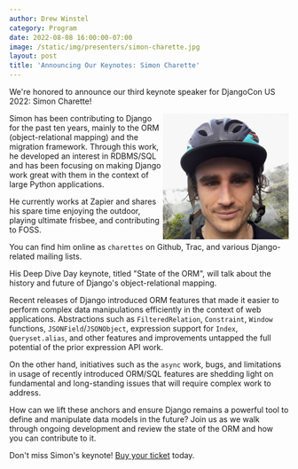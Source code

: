 ```yaml
---
author: Drew Winstel
category: Program
date: 2022-08-08 16:00:00-07:00
image: /static/img/presenters/simon-charette.jpg
layout: post
title: 'Announcing Our Keynotes: Simon Charette'
---
```


We're honored to announce our third keynote speaker for DjangoCon US 2022: Simon Charette!

<img src="/static/img/presenters/simon-charette.jpg" alt="Photo of Simon Charette" style="width:45%; display:block; float:right;" />

Simon has been contributing to Django for the past ten years, mainly to the ORM (object-relational mapping) and the migration framework. Through this work, he developed an interest in RDBMS/SQL and has been focusing on making Django work great with them in the context of large Python applications.

He currently works at Zapier and shares his spare time enjoying the outdoor, playing ultimate frisbee, and contributing to FOSS.

You can find him online as `charettes` on Github, Trac, and various Django-related mailing lists.

His Deep Dive Day keynote, titled "State of the ORM", will talk about the history and future of Django's object-relational mapping.

Recent releases of Django introduced ORM features that made it easier to perform complex data manipulations efficiently in the context of web applications. Abstractions such as `FilteredRelation`, `Constraint`, `Window` functions, `JSONField`/`JSONObject`, expression support for `Index`, `Queryset.alias`, and other features and improvements untapped the full potential of the prior expression API work.

On the other hand, initiatives such as the `async` work, bugs, and limitations in usage of recently introduced ORM/SQL features are shedding light on fundamental and long-standing issues that will require complex work to address.

How can we lift these anchors and ensure Django remains a powerful tool to define and manipulate data models in the future? Join us as we walk through ongoing development and review the state of the ORM and how you can contribute to it.


Don't miss Simon's keynote! [Buy your ticket]({{site.ticket_link}}) today.
